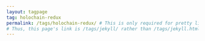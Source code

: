 ```yaml
---
layout: tagpage
tag: holochain-redux
permalink: /tags/holochain-redux/ # This is only required for pretty links.
# Thus, this page's link is /tags/jekyll/ rather than /tags/jekyll.html
---
```


